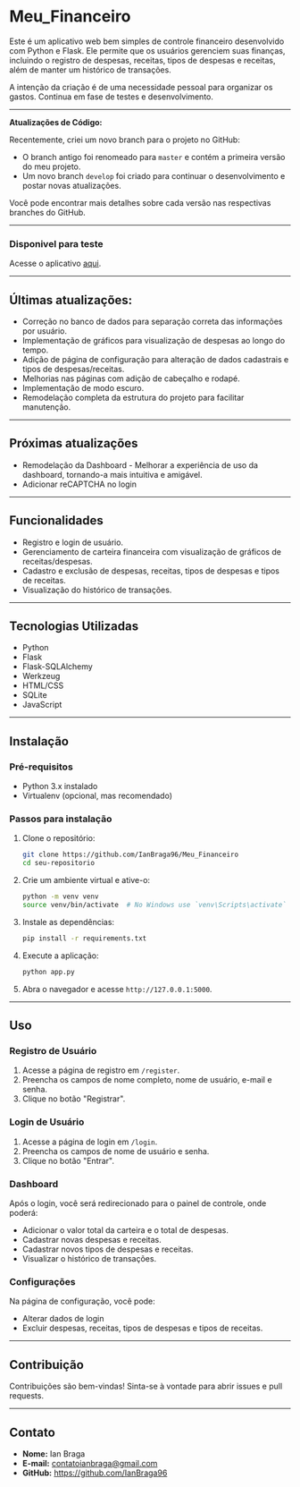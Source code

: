 # Meu_Financeiro

Este é um aplicativo web bem simples de controle financeiro desenvolvido com Python e Flask. Ele permite que os usuários gerenciem suas finanças, incluindo o registro de despesas, receitas, tipos de despesas e receitas, além de manter um histórico de transações.

A intenção da criação é de uma necessidade pessoal para organizar os gastos.
Continua em fase de testes e desenvolvimento.

---
**Atualizações de Código:**

Recentemente, criei um novo branch para o projeto no GitHub:
- O branch antigo foi renomeado para `master` e contém a primeira versão do meu projeto.
- Um novo branch `develop` foi criado para continuar o desenvolvimento e postar novas atualizações.

Você pode encontrar mais detalhes sobre cada versão nas respectivas branches do GitHub.

---
### Disponivel para teste
Acesse o aplicativo [aqui](https://ianbraga.pythonanywhere.com/login).

---
## Últimas atualizações:

- Correção no banco de dados para separação correta das informações por usuário.
- Implementação de gráficos para visualização de despesas ao longo do tempo.
- Adição de página de configuração para alteração de dados cadastrais e tipos de despesas/receitas.
- Melhorias nas páginas com adição de cabeçalho e rodapé.
- Implementação de modo escuro.
- Remodelação completa da estrutura do projeto para facilitar manutenção.

---
## Próximas atualizações

- Remodelação da Dashboard - Melhorar a experiência de uso da dashboard, tornando-a mais intuitiva e amigável.
- Adicionar reCAPTCHA no login

---
## Funcionalidades

- Registro e login de usuário.
- Gerenciamento de carteira financeira com visualização de gráficos de receitas/despesas.
- Cadastro e exclusão de despesas, receitas, tipos de despesas e tipos de receitas.
- Visualização do histórico de transações.

---
## Tecnologias Utilizadas

- Python
- Flask
- Flask-SQLAlchemy
- Werkzeug
- HTML/CSS
- SQLite
- JavaScript

---
## Instalação

### Pré-requisitos

- Python 3.x instalado
- Virtualenv (opcional, mas recomendado)

### Passos para instalação

1. Clone o repositório:
    ```bash
    git clone https://github.com/IanBraga96/Meu_Financeiro
    cd seu-repositorio
    ```

2. Crie um ambiente virtual e ative-o:
    ```bash
    python -m venv venv
    source venv/bin/activate  # No Windows use `venv\Scripts\activate`
    ```

3. Instale as dependências:
    ```bash
    pip install -r requirements.txt
    ```

4. Execute a aplicação:
    ```bash
    python app.py
    ```

5. Abra o navegador e acesse `http://127.0.0.1:5000`.

---
## Uso

### Registro de Usuário

1. Acesse a página de registro em `/register`.
2. Preencha os campos de nome completo, nome de usuário, e-mail e senha.
3. Clique no botão "Registrar".

### Login de Usuário

1. Acesse a página de login em `/login`.
2. Preencha os campos de nome de usuário e senha.
3. Clique no botão "Entrar".

### Dashboard

Após o login, você será redirecionado para o painel de controle, onde poderá:

- Adicionar o valor total da carteira e o total de despesas.
- Cadastrar novas despesas e receitas.
- Cadastrar novos tipos de despesas e receitas.
- Visualizar o histórico de transações.

### Configurações

Na página de configuração, você pode:

- Alterar dados de login
- Excluir despesas, receitas, tipos de despesas e tipos de receitas.

---
## Contribuição

Contribuições são bem-vindas! Sinta-se à vontade para abrir issues e pull requests.

---
## Contato

- **Nome:** Ian Braga
- **E-mail:** contatoianbraga@gmail.com
- **GitHub:** <https://github.com/IanBraga96>


